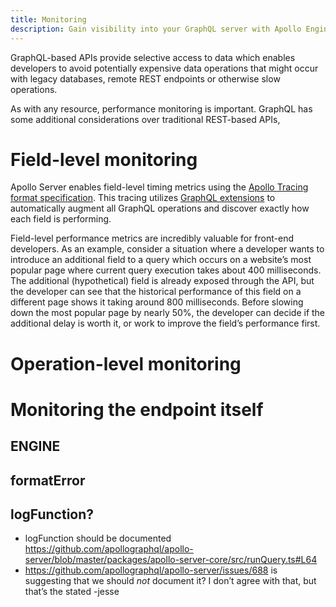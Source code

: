 ```yaml
---
title: Monitoring
description: Gain visibility into your GraphQL server with Apollo Engine
---
```


GraphQL-based APIs provide selective access to data which enables developers to avoid potentially expensive data operations that might occur with legacy databases, remote REST endpoints or otherwise slow operations.

As with any resource, performance monitoring is important.  GraphQL has some additional considerations over traditional REST-based APIs, 

# Field-level monitoring

Apollo Server enables field-level timing metrics using the [Apollo Tracing format specification](https://github.com/apollographql/apollo-tracing).  This tracing utilizes [GraphQL extensions]() to automatically augment all GraphQL operations and discover exactly how each field is performing.

Field-level performance metrics are incredibly valuable for front-end developers.  As an example, consider a situation where a developer wants to introduce an additional field to a query which occurs on a website’s most popular page where current query execution takes about 400 milliseconds.  The additional (hypothetical) field is already exposed through the API, but the developer can see that the historical performance of this field on a different page shows it taking around 800 milliseconds.  Before slowing down the most popular page by nearly 50%, the developer can decide if the additional delay is worth it, or work to improve the field’s performance first.

# Operation-level monitoring

# Monitoring the endpoint itself

## ENGINE

## formatError

## logFunction?

* logFunction should be documented https://github.com/apollographql/apollo-server/blob/master/packages/apollo-server-core/src/runQuery.ts#L64
* https://github.com/apollographql/apollo-server/issues/688 is suggesting that we should _not_ document it? I don’t agree with that, but that’s the stated -jesse
